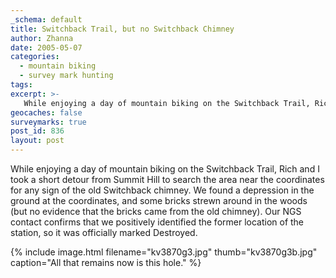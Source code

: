 ```yaml
---
_schema: default
title: Switchback Trail, but no Switchback Chimney
author: Zhanna
date: 2005-05-07
categories:
  - mountain biking
  - survey mark hunting
tags:
excerpt: >- 
   While enjoying a day of mountain biking on the Switchback Trail, Rich and I took a short detour from Summit Hill to search the area near the coordinates for any sign of the old Switchback chimney.
geocaches: false
surveymarks: true
post_id: 836
layout: post                                                          
---      
```


While enjoying a day of mountain biking on the Switchback Trail, Rich and I took a short detour from Summit Hill to search the area near the coordinates for any sign of the old Switchback chimney. We found a depression in the ground at the coordinates, and some bricks strewn around in the woods (but no evidence that the bricks came from the old chimney). Our NGS contact confirms that we positively identified the former location of the station, so it was officially marked Destroyed.

{% include image.html filename="kv3870g3.jpg" thumb="kv3870g3b.jpg" caption="All that remains now is this hole." %}